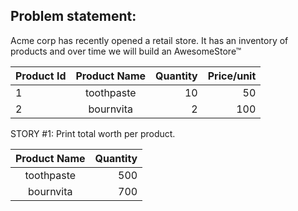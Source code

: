 Problem statement:
------------------

Acme corp has recently opened a retail store. It has an inventory of products and over time we will build an AwesomeStore™

| Product Id        | Product Name           | Quantity  | Price/unit|
| ------------- |:-------------:| -----:| ----:|
| 1 | toothpaste | 10| 50 | 2|
| 2 | bournvita      |   2 | 100|


STORY #1: Print total worth per product.

| Product Name           | Quantity  |
|:-------------:| -----:| 
| toothpaste | 500 | 
| bournvita      |   700 |

